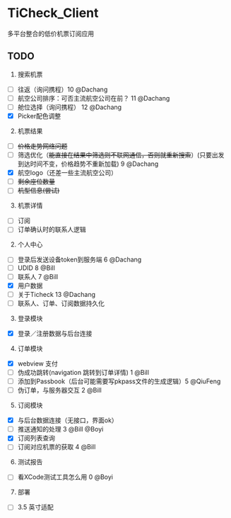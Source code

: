 TiCheck_Client
==============

多平台整合的低价机票订阅应用

TODO
---------------
1. 搜索机票
 - [ ] 往返（询问携程）10 @Dachang
 - [ ] 航空公司排序：可否主流航空公司在前？ 11 @Dachang
 - [ ] 舱位选择（询问携程） 12 @Dachang
 - [x] Picker配色调整
2. 机票结果
 - [ ] ~~价格走势网络问题~~
 - [ ] 筛选优化（~~能直接在结果中筛选则不联网通信，否则就重新搜索~~）(只要出发到达时间不变，价格趋势不重新加载) 9 @Dachang
 - [x] 航空logo（还差一些主流航空公司）
 - [ ] ~~剩余座位数量~~
 - [ ] ~~机型信息(尝试)~~
3. 机票详情
 - [ ] 订阅
 - [ ] 订单确认时的联系人逻辑
2. 个人中心
 - [ ] 登录后发送设备token到服务端 6 @Dachang
 - [ ] UDID  8 @Bill
 - [ ] 联系人 7 @Bill
 - [x] 用户数据
 - [ ] 关于Ticheck 13 @Dachang
 - [ ] 联系人、订单、订阅数据持久化
3. 登录模块
 - [x] 登录／注册数据与后台连接
4. 订单模块
 - [x] webview 支付
 - [ ] 伪成功跳转(navigation 跳转到订单详情) 1 @Bill
 - [ ] 添加到Passbook（后台可能需要写pkpass文件的生成逻辑）5 @QiuFeng
 - [ ] 伪订单，与服务器交互 2 @Bill
5. 订阅模块
 - [x] 与后台数据连接（无接口，界面ok）
 - [ ] 推送通知的处理 3 @Bill @Boyi
 - [x] 订阅列表查询
 - [ ] 订阅对应机票的获取 4 @Bill
6. 测试报告
 - [ ] 看XCode测试工具怎么用 0 @Boyi
7. 部署
 - [ ] 3.5 英寸适配
